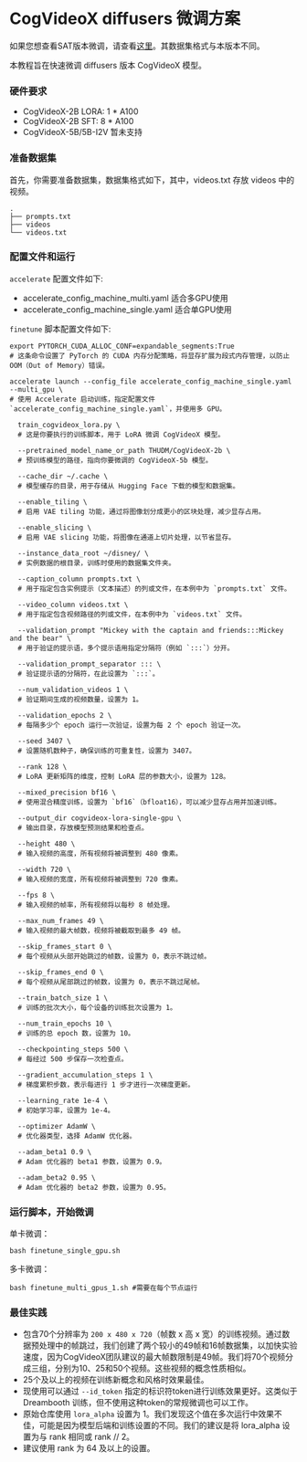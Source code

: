 # CogVideoX diffusers 微调方案

如果您想查看SAT版本微调，请查看[这里](../sat/README_zh.md)。其数据集格式与本版本不同。

本教程旨在快速微调 diffusers 版本 CogVideoX 模型。

### 硬件要求

+ CogVideoX-2B LORA: 1 * A100
+ CogVideoX-2B SFT:  8 * A100
+ CogVideoX-5B/5B-I2V 暂未支持

### 准备数据集

首先，你需要准备数据集，数据集格式如下，其中，videos.txt 存放 videos 中的视频。

```
.
├── prompts.txt
├── videos
└── videos.txt
```

### 配置文件和运行

`accelerate` 配置文件如下:

+ accelerate_config_machine_multi.yaml 适合多GPU使用
+ accelerate_config_machine_single.yaml 适合单GPU使用

`finetune` 脚本配置文件如下:

```shell
export PYTORCH_CUDA_ALLOC_CONF=expandable_segments:True  
# 这条命令设置了 PyTorch 的 CUDA 内存分配策略，将显存扩展为段式内存管理，以防止 OOM（Out of Memory）错误。

accelerate launch --config_file accelerate_config_machine_single.yaml --multi_gpu \
# 使用 Accelerate 启动训练，指定配置文件 `accelerate_config_machine_single.yaml`，并使用多 GPU。

  train_cogvideox_lora.py \
  # 这是你要执行的训练脚本，用于 LoRA 微调 CogVideoX 模型。

  --pretrained_model_name_or_path THUDM/CogVideoX-2b \
  # 预训练模型的路径，指向你要微调的 CogVideoX-5b 模型。

  --cache_dir ~/.cache \
  # 模型缓存的目录，用于存储从 Hugging Face 下载的模型和数据集。

  --enable_tiling \
  # 启用 VAE tiling 功能，通过将图像划分成更小的区块处理，减少显存占用。

  --enable_slicing \
  # 启用 VAE slicing 功能，将图像在通道上切片处理，以节省显存。

  --instance_data_root ~/disney/ \
  # 实例数据的根目录，训练时使用的数据集文件夹。

  --caption_column prompts.txt \
  # 用于指定包含实例提示（文本描述）的列或文件，在本例中为 `prompts.txt` 文件。

  --video_column videos.txt \
  # 用于指定包含视频路径的列或文件，在本例中为 `videos.txt` 文件。

  --validation_prompt "Mickey with the captain and friends:::Mickey and the bear" \
  # 用于验证的提示语，多个提示语用指定分隔符（例如 `:::`）分开。

  --validation_prompt_separator ::: \
  # 验证提示语的分隔符，在此设置为 `:::`。

  --num_validation_videos 1 \
  # 验证期间生成的视频数量，设置为 1。

  --validation_epochs 2 \
  # 每隔多少个 epoch 运行一次验证，设置为每 2 个 epoch 验证一次。

  --seed 3407 \
  # 设置随机数种子，确保训练的可重复性，设置为 3407。

  --rank 128 \
  # LoRA 更新矩阵的维度，控制 LoRA 层的参数大小，设置为 128。

  --mixed_precision bf16 \
  # 使用混合精度训练，设置为 `bf16`（bfloat16），可以减少显存占用并加速训练。

  --output_dir cogvideox-lora-single-gpu \
  # 输出目录，存放模型预测结果和检查点。

  --height 480 \
  # 输入视频的高度，所有视频将被调整到 480 像素。

  --width 720 \
  # 输入视频的宽度，所有视频将被调整到 720 像素。

  --fps 8 \
  # 输入视频的帧率，所有视频将以每秒 8 帧处理。

  --max_num_frames 49 \
  # 输入视频的最大帧数，视频将被截取到最多 49 帧。

  --skip_frames_start 0 \
  # 每个视频从头部开始跳过的帧数，设置为 0，表示不跳过帧。

  --skip_frames_end 0 \
  # 每个视频从尾部跳过的帧数，设置为 0，表示不跳过尾帧。

  --train_batch_size 1 \
  # 训练的批次大小，每个设备的训练批次设置为 1。

  --num_train_epochs 10 \
  # 训练的总 epoch 数，设置为 10。

  --checkpointing_steps 500 \
  # 每经过 500 步保存一次检查点。

  --gradient_accumulation_steps 1 \
  # 梯度累积步数，表示每进行 1 步才进行一次梯度更新。

  --learning_rate 1e-4 \
  # 初始学习率，设置为 1e-4。

  --optimizer AdamW \
  # 优化器类型，选择 AdamW 优化器。

  --adam_beta1 0.9 \
  # Adam 优化器的 beta1 参数，设置为 0.9。

  --adam_beta2 0.95 \
  # Adam 优化器的 beta2 参数，设置为 0.95。
```

### 运行脚本，开始微调

单卡微调：

```shell
bash finetune_single_gpu.sh
```

多卡微调：

```shell
bash finetune_multi_gpus_1.sh #需要在每个节点运行
```

### 最佳实践

+ 包含70个分辨率为 `200 x 480 x 720`（帧数 x 高 x
  宽）的训练视频。通过数据预处理中的帧跳过，我们创建了两个较小的49帧和16帧数据集，以加快实验速度，因为CogVideoX团队建议的最大帧数限制是49帧。我们将70个视频分成三组，分别为10、25和50个视频。这些视频的概念性质相似。
+ 25个及以上的视频在训练新概念和风格时效果最佳。
+ 现使用可以通过 `--id_token` 指定的标识符token进行训练效果更好。这类似于 Dreambooth 训练，但不使用这种token的常规微调也可以工作。
+ 原始仓库使用 `lora_alpha` 设置为 1。我们发现这个值在多次运行中效果不佳，可能是因为模型后端和训练设置的不同。我们的建议是将
  lora_alpha 设置为与 rank 相同或 rank // 2。
+ 建议使用 rank 为 64 及以上的设置。




